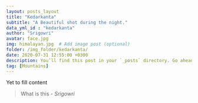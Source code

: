 ```yaml
---
layout: posts_layout
title: "Kedarkanta"
subtitle: "A Beautiful shot during the night."
data_yml_id : "kedarkanta"
author: "Srigowri"
avatar: face.jpg
img: himalayan.jpg  # Add image post (optional)
folder: /img_folder/kedarkanta/
date: 2020-07-31 12:55:00 +0300
description: You’ll find this post in your `_posts` directory. Go ahead and edit it and re-build the site to see your changes. # Add post description (optional)
tag: [Mountains]
---
```

Yet to fill content

> What is this <cite>- Srigowri</cite>

